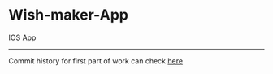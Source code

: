 # Wish-maker-App

IOS App  

---  

Commit history for first part of work can check [here](https://github.com/krevetka-is-afk/Swift/commits/main/serastvorovPW2)
